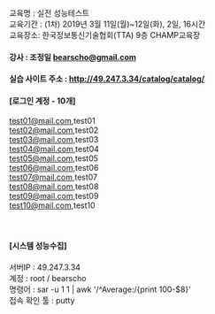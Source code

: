 교육명 : 실전 성능테스트  
교육기간 : (1차) 2019년 3월 11일(월)~12일(화), 2일, 16시간  
교육장소: 한국정보통신기술협회(TTA) 9층 CHAMP교육장  

#### 강사 : 조정일  bearscho@gmail.com

#### 실습 사이트 주소 : http://49.247.3.34/catalog/catalog/   
#### [로그인 계정 - 10개]  
test01@mail.com,test01  
test02@mail.com,test02  
test03@mail.com,test03  
test04@mail.com,test04  
test05@mail.com,test05  
test06@mail.com,test06  
test07@mail.com,test07  
test08@mail.com,test08  
test09@mail.com,test09  
test10@mail.com,test10    
<br><br>
#### [시스템 성능수집]
 
서버IP : 49.247.3.34  
계정 : root / bearscho  
명령어 : sar -u 1 1 | awk '/^Average:/{print 100-$8}'  
접속 확인 툴 : putty  
